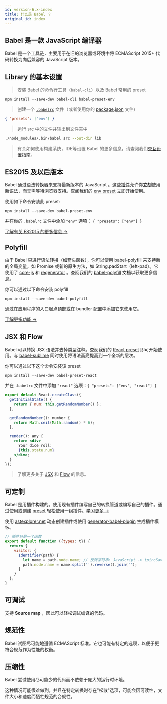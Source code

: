 ```yaml
---
id: version-6.x-index
title: 什么是 Babel ？
original_id: index
---
```


## Babel 是一款 JavaScript 编译器

Babel 是一个工具链，主要用于在旧的浏览器或环境中将 ECMAScript 2015+ 代码转换为向后兼容的 JavaScript 版本。

## Library 的基本设置  

> 安装 Babel 的命令行工具（`babel-cli`）以及 Babel 常用的 preset

```shell
npm install --save-dev babel-cli babel-preset-env
```

> 创建一个 [`.babelrc`](babelrc.md) 文件（或者使用你的 [package.json](babelrc.md#use-via-packagejson) 文件)

```json
{ "presets": ["env"] }
```

> 运行 src 中的文件并输出到文件夹中

```sh
./node_modules/.bin/babel src --out-dir lib
```

> 有关如何使用构建系统，IDE等设置 Babel 的更多信息，请查阅我们[交互设置指南](/setup.html)。

ES2015 及以后版本
-----------------

Babel 通过语法转换器来支持最新版本的 JavaScript 。这些[插件](plugins.md)允许你**立刻**使用新语法，而无需等待浏览器支持。查阅我们的 [env preset](preset-env.md) 立即开始使用。

使用如下命令安装此 preset:

```shell
npm install --save-dev babel-preset-env
```

并在你的 `.babelrc` 文件中添加 `"env"` 选项： `{ "presets": ["env"] }`

[了解有关 ES2015 的更多信息 →](learn.md)

Polyfill
--------

由于 Babel 只进行语法转换（如箭头函数），你可以使用 babel-polyfill 来支持新的全局变量，如 Promise 或新的原生方法，如 String.padStart（left-pad）。它使用了 [core-js](https://github.com/zloirock/core-js) 和 [regenerator](https://facebook.github.io/regenerator/) 。查阅我们的 [babel-polyfill](/docs/usage/polyfill) 文档以获取更多信息。

你可以通过以下命令安装 polyfill

```shell
npm install --save-dev babel-polyfill
```

通过在应用程序的入口起点顶部或在 bundler 配置中添加它来使用它。

[了解更多功能 →](https://github.com/zloirock/core-js#index)

JSX 和 Flow
------------

Babel 可以转换 JSX 语法并去掉类型注释。查阅我们的 [React preset](preset-react.md) 即可开始使用。与 [babel-sublime](https://github.com/babel/babel-sublime) 同时使用将语法高亮提高到一个全新的层次。

你可以通过以下这个命令安装该 preset

```shell
npm install --save-dev babel-preset-react
```

并在 `.babelrc` 文件中添加 `"react"` 选项：`{ "presets": ["env", "react"] }`

```jsx
export default React.createClass({
  getInitialState() {
    return { num: this.getRandomNumber() };
  },

  getRandomNumber(): number {
    return Math.ceil(Math.random() * 6);
  },

  render(): any {
    return <div>
      Your dice roll:
      {this.state.num}
    </div>;
  }
});
```

> 了解更多关于 [JSX](https://facebook.github.io/jsx/) 和 [Flow](http://flowtype.org/) 的信息。

可定制
---------

Babel 是用插件构建的。使用现有插件编写自己的转换管道或编写自己的插件。通过使用或创建 [preset](plugins.md#presets) 轻松使用一组插件。[学习更多 →](plugins.md)

使用 [astexplorer.net](https://astexplorer.net/#/KJ8AjD6maa) 动态创建插件或使用 [generator-babel-plugin](https://github.com/babel/generator-babel-plugin) 生成插件模板。

```javascript
// 插件只是一个函数
export default function ({types: t}) {
  return {
    visitor: {
      Identifier(path) {
        let name = path.node.name; // 反转字符串: JavaScript -> tpircSavaJ
        path.node.name = name.split('').reverse().join('');
      }
    }
  };
}
```

可调试
----------

支持 **Source map** ，因此可以轻松调试编译的代码。

规范性
--------

Babel 试图尽可能地遵循 ECMAScript 标准。它也可能有特定的选项，以便于更符合规范作为性能的权衡。

压缩性
--------

Babel 尝试使用尽可能少的代码而不依赖于庞大的运行时环境。

这种情况可能很难做到，并且在特定转换时存在"松散"选项，可能会因可读性，文件大小和速度而牺牲规范的合规性。
